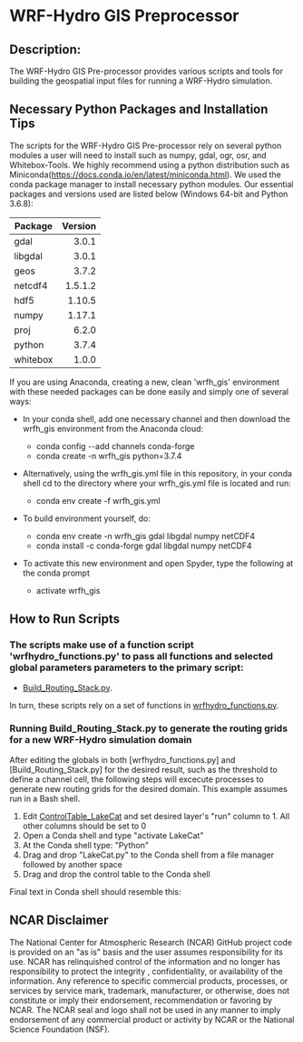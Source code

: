 # WRF-Hydro GIS Preprocessor

## Description:
The WRF-Hydro GIS Pre-processor provides various scripts and tools for building the geospatial input files for running a WRF-Hydro simulation.

## Necessary Python Packages and Installation Tips

The scripts for the WRF-Hydro GIS Pre-processor rely on several python modules a user will need to install such as numpy, gdal, ogr, osr, and Whitebox-Tools.  We highly recommend using a python distribution such as Miniconda(https://docs.conda.io/en/latest/miniconda.html). We used the conda package manager to install necessary python modules. Our essential packages and versions used are listed below (Windows 64-bit and Python 3.6.8):

| Package       | Version       | 
| ------------- |--------------:| 
| gdal          | 3.0.1         |
| libgdal       | 3.0.1         |
| geos          | 3.7.2         |  
| netcdf4       | 1.5.1.2       |
| hdf5          | 1.10.5        |
| numpy         | 1.17.1        |
| proj          | 6.2.0         |
| python        | 3.7.4         |
| whitebox      | 1.0.0         |

If you are using Anaconda, creating a new, clean 'wrfh_gis' environment with these needed packages can be done easily and simply one of several ways:

* In your conda shell, add one necessary channel and then download the wrfh_gis environment from the Anaconda cloud:
  + conda config --add channels conda-forge
  + conda create -n wrfh_gis python=3.7.4
  
* Alternatively, using the wrfh_gis.yml file in this repository, in your conda shell cd to the directory where your wrfh_gis.yml file is located and run:
  + conda env create -f wrfh_gis.yml
  
* To build environment yourself, do:
  + conda env create -n wrfh_gis gdal libgdal numpy netCDF4
  + conda install -c conda-forge gdal libgdal numpy netCDF4

* To activate this new environment and open Spyder, type the following at the conda prompt
  + activate wrfh_gis
  
## How to Run Scripts 

### The scripts make use of a function script 'wrfhydro_functions.py' to pass all functions and selected global parameters parameters to the primary script: 

+ [Build_Routing_Stack.py](https://github.com/NCAR/wrf_hydro_gis_preprocessor/blob/master/Build_Routing_Stack.py).

In turn, these scripts rely on a set of functions in [wrfhydro_functions.py](https://github.com/NCAR/wrf_hydro_gis_preprocessor/blob/master/wrfhydro_functions.py). 

### Running Build_Routing_Stack.py to generate the routing grids for a new WRF-Hydro simulation domain

After editing the globals in both [wrfhydro_functions.py] and [Build_Routing_Stack.py] for the desired result, such as the threshold to define a channel cell, the following steps will excecute processes to generate new routing grids for the desired domain. This example assumes run in a Bash shell.
1. Edit [ControlTable_LakeCat](https://github.com/USEPA/LakeCat/blob/master/ControlTable_LakeCat.csv) and set desired layer's "run" column to 1. All other columns should be set to 0
2. Open a Conda shell and type "activate LakeCat" 
3. At the Conda shell type: "Python<space>"
4. Drag and drop "LakeCat.py" to the Conda shell from a file manager followed by another space
5. Drag and drop the control table to the Conda shell

Final text in Conda shell should resemble this: 


## NCAR Disclaimer
The National Center for Atmospheric Research (NCAR) GitHub project code is provided on an "as is" basis and the user assumes responsibility for its use.  NCAR has relinquished control of the information and no longer has responsibility to protect the integrity , confidentiality, or availability of the information.  Any reference to specific commercial products, processes, or services by service mark, trademark, manufacturer, or otherwise, does not constitute or imply their endorsement, recommendation or favoring by NCAR.  The NCAR seal and logo shall not be used in any manner to imply endorsement of any commercial product or activity by NCAR or the National Science Foundation (NSF).